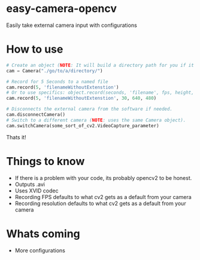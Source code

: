 # easy-camera-opencv
 Easily take external camera input with configurations
# How to use
```python
# Create an object (NOTE: It will build a directory path for you if it doesn't exist)
cam = Camera("./go/to/a/directory/")

# Record for 5 Seconds to a named file
cam.record(5, 'filenameWithoutExtenstion')
# Or to use specifics: object.record(seconds, 'filename', fps, height, width)
cam.record(5, 'filenameWithoutExtenstion', 30, 640, 480) 

# Disconnects the external camera from the software if needed. 
cam.disconnectCamera()
# Switch to a different camera (NOTE: uses the same Camera object). 
cam.switchCamera(some_sort_of_cv2.VideoCapture_parameter)
```
Thats it!
# Things to know
* If there is a problem with your code, its probably opencv2 to be honest.
* Outputs .avi
* Uses XVID codec
* Recording FPS defaults to what cv2 gets as a default from your camera
* Recording resolution defaults to what cv2 gets as a default from your camera


# Whats coming
* More configurations
